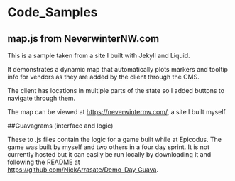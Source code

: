 # Code_Samples

## map.js from NeverwinterNW.com

This is a sample taken from a site I built with Jekyll and Liquid.

It demonstrates a dynamic map that automatically plots markers and tooltip info for vendors as they are added by the client
through the CMS.

The client has locations in multiple parts of the state so I added buttons to navigate through them.

The map can be viewed at https://neverwinternw.com/, a site I built myself.


##Guavagrams (interface and logic)

These to .js files contain the logic for a game built while at Epicodus. The game was built by myself and two others in a four day sprint. It is not currently hosted but it can easily be run locally
by downloading it and following the README at https://github.com/NickArrasate/Demo_Day_Guava.
